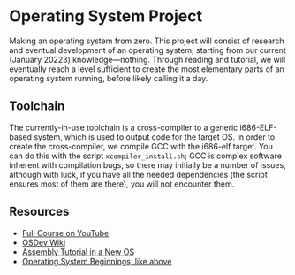 # Operating System Project
Making an operating system from zero. This project will consist of research and eventual development of an operating system, starting from our current (January 20223) knowledge—nothing. Through reading and tutorial, we will eventually reach a level sufficient to create the most elementary parts of an operating system running, before likely calling it a day.

## Toolchain
The currently-in-use toolchain is a cross-compiler to a generic i686-ELF-based system, which is used to output code for the target OS.
In order to create the cross-compiler, we compile GCC with the i686-elf target.
You can do this with the script `xcompiler_install.sh`; GCC is complex software inherent with compilation bugs, so there may initially be a number
of issues, although with luck, if you have all the needed dependencies (the script ensures most of them are there), you will not encounter them. 

## Resources
* [Full Course on YouTube](https://www.youtube.com/watch?v=mXw9ruZaxzQ)
* [OSDev Wiki](https://wiki.osdev.org/Expanded_Main_Page)
* [Assembly Tutorial in a New OS](https://www.youtube.com/watch?v=MwPjvJ9ulSc)
* [Operating System Beginnings, like above](https://www.youtube.com/watch?v=W3DdyiO3Fy8)
